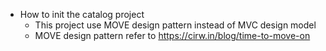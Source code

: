 * How to init the catalog project
	* This project use MOVE design pattern instead of MVC design model
	* MOVE design pattern refer to https://cirw.in/blog/time-to-move-on
	